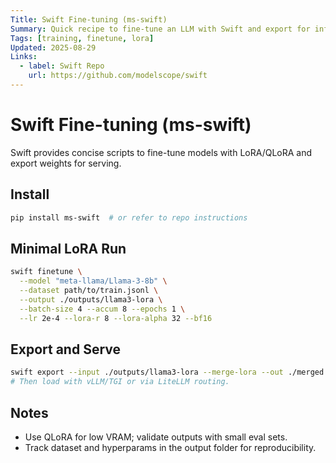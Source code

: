 ```yaml
---
Title: Swift Fine-tuning (ms-swift)
Summary: Quick recipe to fine-tune an LLM with Swift and export for inference.
Tags: [training, finetune, lora]
Updated: 2025-08-29
Links:
  - label: Swift Repo
    url: https://github.com/modelscope/swift
---
```


# Swift Fine-tuning (ms-swift)

Swift provides concise scripts to fine-tune models with LoRA/QLoRA and export weights for serving.

## Install
```bash
pip install ms-swift  # or refer to repo instructions
```

## Minimal LoRA Run
```bash
swift finetune \
  --model "meta-llama/Llama-3-8b" \
  --dataset path/to/train.jsonl \
  --output ./outputs/llama3-lora \
  --batch-size 4 --accum 8 --epochs 1 \
  --lr 2e-4 --lora-r 8 --lora-alpha 32 --bf16
```

## Export and Serve
```bash
swift export --input ./outputs/llama3-lora --merge-lora --out ./merged
# Then load with vLLM/TGI or via LiteLLM routing.
```

## Notes
- Use QLoRA for low VRAM; validate outputs with small eval sets.
- Track dataset and hyperparams in the output folder for reproducibility.

